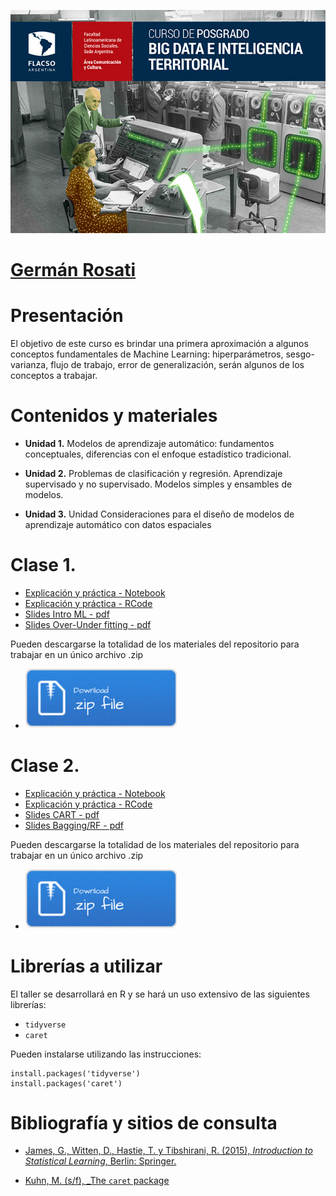 [![](img/datayterritorio_web.jpg)](https://www.flacso.org.ar/formacion-academica/big-data-e-inteligencia-territorial/)

# [Germán Rosati](gefero.github.io)

# Presentación
El objetivo de este curso es brindar una primera aproximación a algunos conceptos fundamentales de Machine Learning: hiperparámetros, sesgo-varianza, flujo de trabajo, error de generalización, serán algunos de los conceptos a trabajar.



# Contenidos y materiales

- __Unidad 1.__ Modelos de aprendizaje automático: fundamentos conceptuales, diferencias con el enfoque estadístico tradicional.

- __Unidad 2.__ Problemas de clasificación y regresión.
Aprendizaje supervisado y no supervisado. Modelos simples y ensambles de modelos.

- __Unidad 3.__ Unidad Consideraciones para el diseño de modelos de aprendizaje automático con datos espaciales



# Clase 1. 
- [Explicación y práctica - Notebook](/clase_1/notebook/intro_caret_notebook.nb.html)
- [Explicación y práctica - RCode](/clase_1/scripts/intro_caret_script.R)
- [Slides Intro ML - pdf](/clase_1/slides/Clase1a.pdf)
- [Slides Over-Under fitting - pdf](/clase_1/slides/Clase1b.pdf)

Pueden descargarse la totalidad de los materiales del repositorio para trabajar en un único archivo .zip

- [![](img/Download.png)](clase_1.zip)



# Clase 2. 
- [Explicación y práctica - Notebook](/clase_2/notebook/cart_bagging_rf_notebook.nb.html)
- [Explicación y práctica - RCode](/clase_2/scripts/cart_bagging_rf_notebook.R)
- [Slides CART - pdf](/clase_2/slides/CARTS.pdf)
- [Slides Bagging/RF - pdf](/clase_2/slides/Ensamble_Bagging_RF.pdf)

Pueden descargarse la totalidad de los materiales del repositorio para trabajar en un único archivo .zip

- [![](img/Download.png)](clase_2.zip)

# Librerías a utilizar
El taller se desarrollará en R y se hará un uso extensivo de las siguientes librerías:

- `tidyverse`
- `caret`

Pueden instalarse utilizando las instrucciones:

```{r}
install.packages('tidyverse')  
install.packages('caret') 
```


# Bibliografía y sitios de consulta

- [James, G., Witten, D., Hastie, T. y Tibshirani, R. (2015), _Introduction to Statistical Learning_, Berlin: Springer.](http://faculty.marshall.usc.edu/gareth-james/ISL/)

- [Kuhn, M. (s/f), _The `caret` package](http://topepo.github.io/caret/index.html)
